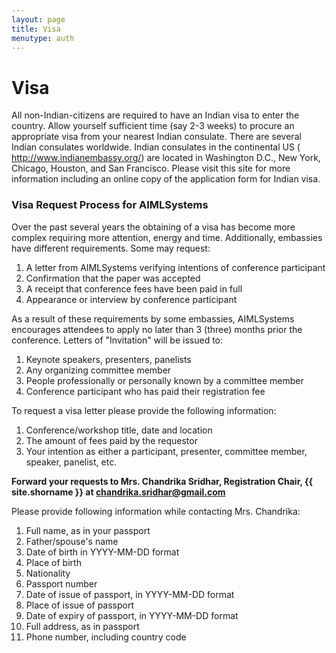 ```yaml
---
layout: page
title: Visa
menutype: auth
---
```


# Visa

All non-Indian-citizens are required to have an Indian visa to enter the country. Allow yourself sufficient time (say 2-3 weeks) to procure an appropriate visa from your nearest Indian consulate. There are several Indian consulates worldwide. Indian consulates in the continental US ( http://www.indianembassy.org/) are located in Washington D.C., New York, Chicago, Houston, and San Francisco. Please visit this site for more information including an online copy of the application form for Indian visa.

### Visa Request Process for AIMLSystems

Over the past several years the obtaining of a visa has become more complex requiring more attention, energy and time. Additionally, embassies have different requirements. Some may request:

1. A letter from AIMLSystems verifying intentions of conference participant
1. Confirmation that the paper was accepted
1. A receipt that conference fees have been paid in full
1. Appearance or interview by conference participant

As a result of these requirements by some embassies, AIMLSystems encourages attendees to apply no later than 3 (three) months prior the conference. Letters of "Invitation" will be issued to:

1. Keynote speakers, presenters, panelists
1. Any organizing committee member
1. People professionally or personally known by a committee member
1. Conference participant who has paid their registration fee

To request a visa letter please provide the following information:

1. Conference/workshop title, date and location
1. The amount of fees paid by the requestor
1. Your intention as either a participant, presenter, committee member, speaker, panelist, etc.

**Forward your requests to Mrs. Chandrika Sridhar, Registration Chair, {{ site.shorname }} at chandrika.sridhar@gmail.com**

Please provide following information while contacting Mrs. Chandrika:

1. Full name, as in your passport
1. Father/spouse's name
1. Date of birth in YYYY-MM-DD format
1. Place of birth
1. Nationality
1. Passport number
1. Date of issue of passport, in YYYY-MM-DD format
1. Place of issue of passport
1. Date of expiry of passport, in YYYY-MM-DD format
1. Full address, as in passport
1. Phone number, including country code

